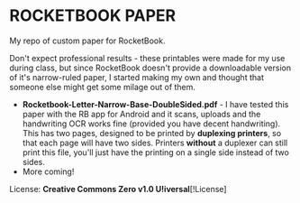 # ROCKETBOOK PAPER
My repo of custom paper for RocketBook.

Don't expect professional results - these printables were made for my use during class, but since RocketBook doesn't provide a downloadable version of it's narrow-ruled paper, I started making my own and thought that someone else might get some milage out of them.

* **Rocketbook-Letter-Narrow-Base-DoubleSided.pdf** - I have tested this paper with the RB app for Android and it scans, uploads and the handwriting OCR works fine (provided you have decent handwriting).  This has two pages, designed to be printed by **duplexing printers**, so that each page will have two sides.  Printers **without** a duplexer can still print this file, you'll just have the printing on a single side instead of two sides.
* More coming!

License: **Creative Commons Zero v1.0 U!iversal**[!License]
